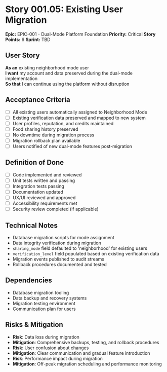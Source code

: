# Story 001.05: Existing User Migration

**Epic:** EPIC-001 - Dual-Mode Platform Foundation
**Priority:** Critical
**Story Points:** 6
**Sprint:** TBD

## User Story
**As an** existing neighborhood mode user  
**I want** my account and data preserved during the dual-mode implementation  
**So that** I can continue using the platform without disruption  

## Acceptance Criteria
- [ ] All existing users automatically assigned to Neighborhood Mode
- [ ] Existing verification data preserved and mapped to new system
- [ ] User profiles, reputation, and credits maintained
- [ ] Food sharing history preserved
- [ ] No downtime during migration process
- [ ] Migration rollback plan available
- [ ] Users notified of new dual-mode features post-migration

## Definition of Done
- [ ] Code implemented and reviewed
- [ ] Unit tests written and passing
- [ ] Integration tests passing
- [ ] Documentation updated
- [ ] UX/UI reviewed and approved
- [ ] Accessibility requirements met
- [ ] Security review completed (if applicable)

## Technical Notes
- Database migration scripts for mode assignment
- Data integrity verification during migration
- `sharing_mode` field defaulted to 'neighborhood' for existing users
- `verification_level` field populated based on existing verification data
- Migration events published to audit streams
- Rollback procedures documented and tested

## Dependencies
- Database migration tooling
- Data backup and recovery systems
- Migration testing environment
- Communication plan for users

## Risks & Mitigation
- **Risk**: Data loss during migration
- **Mitigation**: Comprehensive backups, testing, and rollback procedures
- **Risk**: User confusion about changes
- **Mitigation**: Clear communication and gradual feature introduction
- **Risk**: Performance impact during migration
- **Mitigation**: Off-peak migration scheduling and performance monitoring
